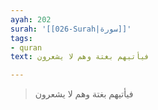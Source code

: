 ```yaml
---
ayah: 202
surah: '[[026-Surah|سورة]]'
tags:
- quran
text: فيأتيهم بغتة وهم لا يشعرون

---
```

> فيأتيهم بغتة وهم لا يشعرون
